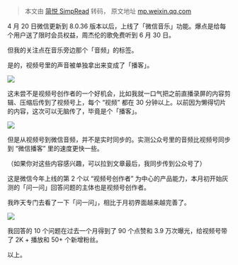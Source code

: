 > 本文由 [简悦 SimpRead](http://ksria.com/simpread/) 转码， 原文地址 [mp.weixin.qq.com](https://mp.weixin.qq.com/s?__biz=MzU1MTAwNzY4Mg==&mid=2247486414&idx=1&sn=944381f835cae6918677bc11095e0de8&chksm=fb96af63cce126755b7d44ba2ff5f8d7c69b4b7754538f2f6efd5046b2c537d1fcf277c65a23&scene=21#wechat_redirect)

4 月 20 日微信更新到 8.0.36 版本以后，上线了「微信音乐」功能。爆点是给每个用户送了限时会员权益，周杰伦的歌免费听到 6 月 30 日。

但我的关注点在音乐旁边那个「音频」的标签。

是的，视频号里的声音被单独拿出来变成了「播客」。  

![](https://mmbiz.qpic.cn/mmbiz_png/tQO69fPQdGia1FV50fiaFdKK5RxiaY0ibM308V9wr5EghlsEDvJ9YycJEUhlvqJf2uwbFNiafHQmxj89NO7iaC6cZIjw/640?wx_fmt=png)

这未尝不是视频号创作者的一个好机会，比如我就一口气把之前直播录屏的内容剪辑、压缩后传到了视频号上，每个 “视频” 都在 30 分钟以上。以前因为懒得切片的内容，这次可以无脑传了，毕竟是个「播客」。

![](https://mmbiz.qpic.cn/mmbiz_png/tQO69fPQdGia1FV50fiaFdKK5RxiaY0ibM30kwOvyvl5WEObw9jx5XptnL5UuuBbEEJk51A6fLszRxxDhdgh215PiaQ/640?wx_fmt=png)

但是从视频号到微信音频，并不是实时同步的。实测公众号里的音频比视频号同步到 “微信播客” 里的速度更快一些。

（如果你对这些内容感兴趣，可以拉到文章最后，我同步传到公众号了）

这是微信今年上线的第 2 个以 “视频号创作者” 为中心的产品能力，本月初开始灰测的「问一问」回答问题的主体也是视频号创作者。

我昨天专门去看了一下「问一问」，相比于月初界面越来越完善了。  

![](https://mmbiz.qpic.cn/mmbiz_png/tQO69fPQdGia1FV50fiaFdKK5RxiaY0ibM30OVEwnuurYEMh9F7rKzibYvxbKbs19gEDHMUSGsQ2upR7LzPy0NmUZiaA/640?wx_fmt=png)

我回答的 10 个问题在过去一个月得到了 90 个点赞和 3.9 万次曝光，给视频号带了 2K + 播放和 50+ 个新增粉丝。

以上。